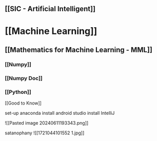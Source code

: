 
## [[SIC - Artificial Intelligent]]

# [[Machine Learning]]

## [[Mathematics for Machine Learning - MML]]

### [[Numpy]]
### [[Numpy Doc]]

### [[Python]]


[[Good to Know]]

set-up anaconda
install android studio
install IntelliJ

![[Pasted image 20240611193343.png]]

satanophany
![[1721044101552 1.jpg]]
